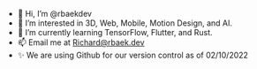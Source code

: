 - 👋 Hi, I’m @rbaekdev
- 👀 I’m interested in 3D, Web, Mobile, Motion Design, and AI.
- 🌱 I’m currently learning TensorFlow, Flutter, and Rust.
- 📫 Email me at Richard@rbaek.dev
- ✨ We are using Github for our version control as of 02/10/2022

<!---
rbaekdev/rbaekdev is a ✨ special ✨ repository because its `README.md` (this file) appears on your GitHub profile.
You can click the Preview link to take a look at your changes.
--->
